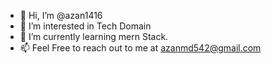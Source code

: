 - 👋 Hi, I’m @azan1416
- 👀 I’m interested in Tech Domain
- 🌱 I’m currently learning mern Stack.
- 📫 Feel Free to reach out to me at azanmd542@gmail.com


<!---
azan1416/azan1416 is a ✨ special ✨ repository because its `README.md` (this file) appears on your GitHub profile.
You can click the Preview link to take a look at your changes.
--->
